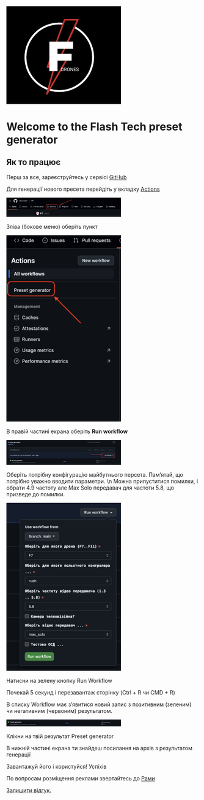 <img src="Addition/logo.png" hight="300" width="300" >
<h1> Welcome to the Flash Tech preset generator </h1>
<h2>Як то працює</h2>
<p>Перш за все, зареєструйтесь у сервісі <a href="https://github.com/signup">GitHub</a></p>
<p>Для генерації нового пресета перейдіть у вкладку <a href="https://github.com/shooreeck/FT/actions">Actions</a></p>
<img src="Addition/actions.png" width="300">
<p>Зліва (бокове меню) оберіть пункт <a href="https://github.com/shooreeck/FT/actions/workflows/main.yml"Preset Generator></a></p>
<img src="Addition/pg.png" width="300">
<p>В правій частині екрана оберіть <b>Run workflow</b></p>
<img src="Addition/rw.png" width="300">
<p>Оберіть потрібну конфігурацію майбутнього персета. Памʼятай, що потрібно уважно вводити параметри. \n Можна припуститися помилки, і обрати 4.9 частоту але Max Solo передавач для частоти 5.8, що призведе до помилки.</p>
<img src="Addition/bl.png" width="300">
<p>Натисни на зелену кнопку Run Workflow</p>
<p>Почекай 5 секунд і перезавантаж сторінку (Ctrl + R чи CMD + R)</p>
<p>В списку Workflow має зʼявитися новий запис з позитивним (зеленим) чи негативним (червоним) результатом. </p>
<img src="Addition/positive.png" width="300">
<p>Клікни на твій результат Preset generator</p>
<p>В нижній частині екрана ти знайдеш посилання на архів з результатом генерації</p>
<p>Завантажуй його і користуйся! Успіхів</p>

<p>По вопросам розміщення реклами звертайтесь до <a href="mailto:shooreeck.ua@gmail.com">Рами</a></p>
<p><a href="https://docs.google.com/forms/d/e/1FAIpQLScuaedns5R30ZW30uu0rBmSZW7Cbog2GkImIZU2Ywx14ZPsRw/viewform?usp=header">Залишити відгук.</a></p>




